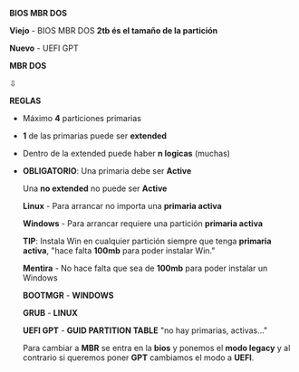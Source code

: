 **BIOS MBR DOS**

**Viejo** - BIOS MBR DOS **2tb és el tamaño de la partición**

**Nuevo** - UEFI GPT

**MBR DOS**

   ⇩   

**REGLAS**

- Máximo **4** particiones primarias

- **1** de las primarias puede ser **extended**

- Dentro de la extended puede haber **n logicas** (muchas)

- **OBLIGATORIO**: Una primaria debe ser **Active**       

   Una **no extended** no puede ser **Active**
   
   **Linux** - Para arrancar no importa una **primaria activa**
   
   **Windows** - Para arrancar requiere una partición **primaria activa**
   
   **TIP**: Instala Win en cualquier partición siempre que tenga **primaria activa**, "hace falta **100mb** para poder instalar Win."
   
   **Mentira** - No hace falta que sea de **100mb** para poder instalar un Windows
   
   **BOOTMGR** - **WINDOWS**
   
   **GRUB** - **LINUX**
  
  
  **UEFI GPT** - **GUID PARTITION TABLE** "no hay primarias, activas..."
  
  Para cambiar a **MBR** se entra en la **bios** y ponemos el **modo legacy** y al contrario si queremos poner **GPT** cambiamos el modo a **UEFI**.













